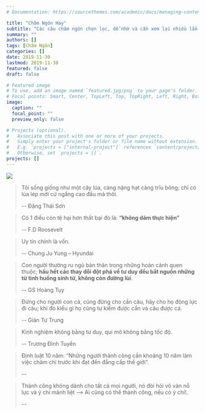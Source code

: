 ```yaml
---
# Documentation: https://sourcethemes.com/academic/docs/managing-content/

title: "Châm Ngôn Hay"
subtitle: "Các câu châm ngôn chọn lọc, dễ nhớ và cần xem lại nhiều lần."
summary: ""
authors: []
tags: [Châm Ngôn]
categories: []
date: 2019-11-30
lastmod: 2019-11-30
featured: false
draft: false

# Featured image
# To use, add an image named `featured.jpg/png` to your page's folder.
# Focal points: Smart, Center, TopLeft, Top, TopRight, Left, Right, BottomLeft, Bottom, BottomRight.
image:
  caption: ""
  focal_point: ""
  preview_only: false

# Projects (optional).
#   Associate this post with one or more of your projects.
#   Simply enter your project's folder or file name without extension.
#   E.g. `projects = ["internal-project"]` references `content/project/deep-learning/index.md`.
#   Otherwise, set `projects = []`.
projects: []
---
```

![](/img/cham-ngon-hay.jpg)

> Tôi sống giống như một cây lúa, càng nặng hạt càng trĩu bông; chỉ có lúa lép mới cứ ngẩng cao đầu mà thôi.
>
> -- Đặng Thái Sơn

> Có 1 điều còn tệ hại hơn thất bại đó là: **“không dám thực hiện”**
>
> -- F.D Roosevelt

> Uy tín chính là vốn.
>
> -- Chung Ju Yung – Hyundai

> Con người thường ru ngủ bản thân trong những hoàn cảnh quen thuộc; **hầu hết các thay đổi đột phá về tư duy đều bắt nguồn những từ tình huống sinh tử, không còn đường lùi**.
>
> -- GS Hoàng Tụy

> Đừng cho người con cá, cũng đừng cho cần câu, hãy cho họ động lực đi câu; khi đó kiểu gì họ cũng tự kiếm được cần và câu được cá.
>
> -- Giản Tư Trung

> Kinh nghiệm không bằng tư duy, qui mô không bằng tốc độ.
>
> -- Trương Đình Tuyển

> Định luật 10 năm: “Những người thành công cần khoảng 10 năm làm việc chăm chỉ trước khi đạt đến đẳng cấp thế giới”.
>
> --

> Thành công không dành cho tất cả mọi người, nó đòi hỏi vô vàn nỗ lực và ý chí mãnh liệt --> Ai cũng có thể thành công, nếu có ý chí!.
>
> --
